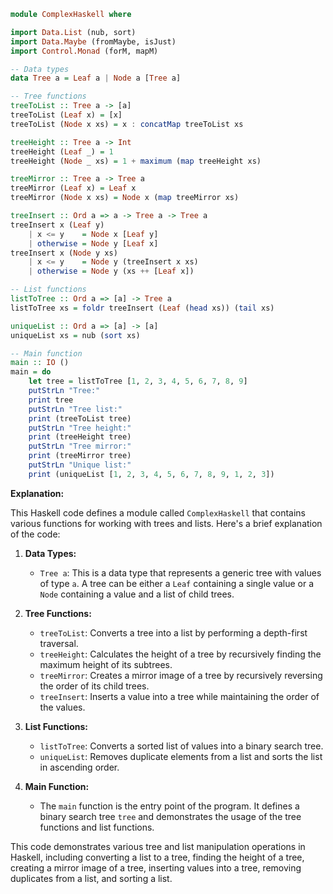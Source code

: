 ```haskell
module ComplexHaskell where

import Data.List (nub, sort)
import Data.Maybe (fromMaybe, isJust)
import Control.Monad (forM, mapM)

-- Data types
data Tree a = Leaf a | Node a [Tree a]

-- Tree functions
treeToList :: Tree a -> [a]
treeToList (Leaf x) = [x]
treeToList (Node x xs) = x : concatMap treeToList xs

treeHeight :: Tree a -> Int
treeHeight (Leaf _) = 1
treeHeight (Node _ xs) = 1 + maximum (map treeHeight xs)

treeMirror :: Tree a -> Tree a
treeMirror (Leaf x) = Leaf x
treeMirror (Node x xs) = Node x (map treeMirror xs)

treeInsert :: Ord a => a -> Tree a -> Tree a
treeInsert x (Leaf y)
    | x <= y    = Node x [Leaf y]
    | otherwise = Node y [Leaf x]
treeInsert x (Node y xs)
    | x <= y    = Node y (treeInsert x xs)
    | otherwise = Node y (xs ++ [Leaf x])

-- List functions
listToTree :: Ord a => [a] -> Tree a
listToTree xs = foldr treeInsert (Leaf (head xs)) (tail xs)

uniqueList :: Ord a => [a] -> [a]
uniqueList xs = nub (sort xs)

-- Main function
main :: IO ()
main = do
    let tree = listToTree [1, 2, 3, 4, 5, 6, 7, 8, 9]
    putStrLn "Tree:"
    print tree
    putStrLn "Tree list:"
    print (treeToList tree)
    putStrLn "Tree height:"
    print (treeHeight tree)
    putStrLn "Tree mirror:"
    print (treeMirror tree)
    putStrLn "Unique list:"
    print (uniqueList [1, 2, 3, 4, 5, 6, 7, 8, 9, 1, 2, 3])
```

**Explanation:**

This Haskell code defines a module called `ComplexHaskell` that contains various functions for working with trees and lists. Here's a brief explanation of the code:

1. **Data Types:**
    - `Tree a`: This is a data type that represents a generic tree with values of type `a`. A tree can be either a `Leaf` containing a single value or a `Node` containing a value and a list of child trees.

2. **Tree Functions:**
    - `treeToList`: Converts a tree into a list by performing a depth-first traversal.
    - `treeHeight`: Calculates the height of a tree by recursively finding the maximum height of its subtrees.
    - `treeMirror`: Creates a mirror image of a tree by recursively reversing the order of its child trees.
    - `treeInsert`: Inserts a value into a tree while maintaining the order of the values.

3. **List Functions:**
    - `listToTree`: Converts a sorted list of values into a binary search tree.
    - `uniqueList`: Removes duplicate elements from a list and sorts the list in ascending order.

4. **Main Function:**
    - The `main` function is the entry point of the program. It defines a binary search tree `tree` and demonstrates the usage of the tree functions and list functions.

This code demonstrates various tree and list manipulation operations in Haskell, including converting a list to a tree, finding the height of a tree, creating a mirror image of a tree, inserting values into a tree, removing duplicates from a list, and sorting a list.